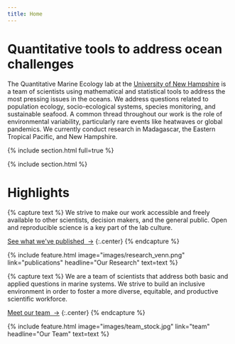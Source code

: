 ```yaml
---
title: Home
---
```


# Quantitative tools to address ocean challenges


The Quantitative Marine Ecology lab at the [University of New Hampshire](https://colsa.unh.edu/biological-sciences) is a team of scientists using mathematical and statistical tools to address the most pressing issues in the oceans. We address questions related to population ecology, socio-ecological systems, species monitoring, and sustainable seafood. A common thread throughout our work is the role of environmental variability, particularly rare events like heatwaves or global pandemics. We currently conduct research in Madagascar, the Eastern Tropical Pacific, and New Hampshire.


{% include section.html full=true %}

{% include section.html %}

# Highlights

{% capture text %}
We strive to make our work accessible and freely available to other scientists, decision makers, and the general public. Open and reproducible science is a key part of the lab culture. 

[See what we've published &nbsp;→](publications)
{:.center}
{% endcapture %}

{%
  include feature.html
  image="images/research_venn.png"
  link="publications"
  headline="Our Research"
  text=text
%}


{% capture text %}
We are a team of scientists that address both basic and applied questions in marine systems. We strive to build an inclusive environment in order to foster a more diverse, equitable, and productive scientific workforce. 

[Meet our team &nbsp;→](team)
{:.center}
{% endcapture %}

{%
  include feature.html
  image="images/team_stock.jpg"
  link="team"
  headline="Our Team"
  text=text
%}


<!-- section break -->

<!-- section full -->

